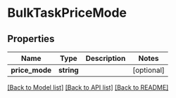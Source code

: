 # BulkTaskPriceMode

## Properties
Name | Type | Description | Notes
------------ | ------------- | ------------- | -------------
**price_mode** | **string** |  | [optional] 

[[Back to Model list]](../README.md#documentation-for-models) [[Back to API list]](../README.md#documentation-for-api-endpoints) [[Back to README]](../README.md)


